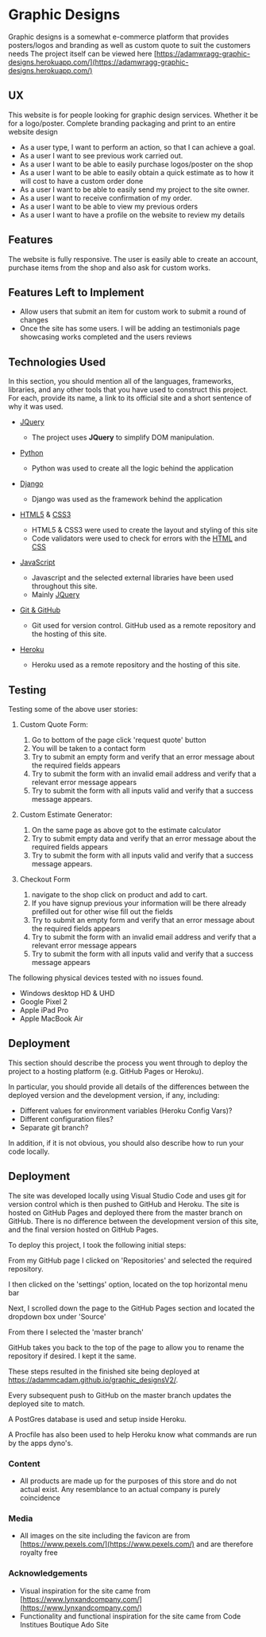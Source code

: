 # Graphic Designs

Graphic designs is a somewhat e-commerce platform that provides posters/logos and branding as well as custom quote to suit the customers needs
The project itself can be viewed here [https://adamwragg-graphic-designs.herokuapp.com/](https://adamwragg-graphic-designs.herokuapp.com/)
 
## UX

This website is for people looking for graphic design services. Whether it be for a logo/poster. Complete branding packaging and print to an entire website design

- As a user type, I want to perform an action, so that I can achieve a goal.
- As a user I want to see previous work carried out.
- As a user I want to be able to easily purchase logos/poster on the shop
- As a user I want to be able to easily obtain a quick estimate as to how it will cost to have a custom order done
- As a user I want to be able to easily send my project to the site owner.
- As a user I want to receive confirmation of my order.
- As a user I want to be able to view my previous orders
- As a user I want to have a profile on the website to review my details

## Features

The website is fully responsive. The user is easily able to create an account, purchase items from the shop and also ask for custom works.

## Features Left to Implement
- Allow users that submit an item for custom work to submit a round of changes
- Once the site has some users. I will be adding an testimonials page showcasing works completed and the users reviews

## Technologies Used

In this section, you should mention all of the languages, frameworks, libraries, and any other tools that you have used to construct this project. For each, provide its name, a link to its official site and a short sentence of why it was used.

- [JQuery](https://jquery.com)
    - The project uses **JQuery** to simplify DOM manipulation.

- [Python](https://www.python.org/)
    - Python was used to create all the logic behind the application

- [Django](https://www.djangoproject.com/)
    - Django was used as the framework behind the application

- [HTML5](https://www.w3.org/TR/html/) & [CSS3](https://www.w3.org/Style/CSS/)
    - HTML5 & CSS3 were used to create the layout and styling of this site
    - Code validators were used to check for errors with the [HTML](https://validator.w3.org/) and [CSS](https://jigsaw.w3.org/css-validator/)

- [JavaScript](https://developer.mozilla.org/en-US/docs/Web/JavaScript)
    - Javascript and the selected external libraries have been used throughout this site.
    - Mainly [JQuery](https://jquery.com/)

- [Git & GitHub](https://github.com/)
    - Git used for version control. GitHub used as a remote repository and the hosting of this site.

- [Heroku](https://www.heroku.com)
    - Heroku used as a remote repository and the hosting of this site.


## Testing

Testing some of the above user stories:

1. Custom Quote Form:
    1. Go to bottom of the page click 'request quote' button
    2. You will be taken to a contact form
    3. Try to submit an empty form and verify that an error message about the required fields appears
    4. Try to submit the form with an invalid email address and verify that a relevant error message appears
    5. Try to submit the form with all inputs valid and verify that a success message appears.

2. Custom Estimate Generator:
    1. On the same page as above got to the estimate calculator
    2. Try to submit empty data and verify that an error message about the required fields appears
    3. Try to submit the form with all inputs valid and verify that a success message appears.

3. Checkout Form
    1. navigate to the shop click on product and add to cart.
    2. If you have signup previous your information will be there already prefilled out for other wise fill out the fields
    3. Try to submit an empty form and verify that an error message about the required fields appears
    4. Try to submit the form with an invalid email address and verify that a relevant error message appears
    5. Try to submit the form with all inputs valid and verify that a success message appears

The following physical devices tested with no issues found.
- Windows desktop HD & UHD
- Google Pixel 2
- Apple iPad Pro
- Apple MacBook Air

## Deployment

This section should describe the process you went through to deploy the project to a hosting platform (e.g. GitHub Pages or Heroku).

In particular, you should provide all details of the differences between the deployed version and the development version, if any, including:
- Different values for environment variables (Heroku Config Vars)?
- Different configuration files?
- Separate git branch?

In addition, if it is not obvious, you should also describe how to run your code locally.

## Deployment 

The site was developed locally using Visual Studio Code and uses git for version control which is then pushed to GitHub and Heroku. The site is hosted on GitHub Pages and deployed there from the master branch on GitHub. There is no difference between the development version of this site, and the final version hosted on GitHub Pages.

To deploy this project, I took the following initial steps:

From my GitHub page I clicked on 'Repositories' and selected the required repository.

I then clicked on the 'settings' option, located on the top horizontal menu bar

Next, I scrolled down the page to the GitHub Pages section and located the dropdown box under 'Source'

From there I selected the 'master branch'

GitHub takes you back to the top of the page to allow you to rename the repository if desired. I kept it the same.

These steps resulted in the finished site being deployed at https://adammcadam.github.io/graphic_designsV2/.

Every subsequent push to GitHub on the master branch updates the deployed site to match.

A PostGres database is used and setup inside Heroku. 

A Procfile has also been used to help Heroku know what commands are run by the apps dyno's.

### Content
- All products are made up for the purposes of this store and do not actual exist. Any resemblance to an actual company is purely coincidence

### Media
- All images on the site including the favicon are from [https://www.pexels.com/](https://www.pexels.com/) and are therefore royalty free

### Acknowledgements
- Visual inspiration for the site came from [https://www.lynxandcompany.com/](https://www.lynxandcompany.com/)
- Functionality and functional inspiration for the site came from Code Institues Boutique Ado Site